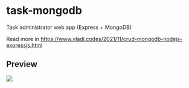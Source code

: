 # task-mongodb

Task administrator web app (Express + MongoDB)

Read more in <a href="https://www.vladi.codes/2021/11/crud-mongodb-nodejs-expressjs.html" target="_blank">https://www.vladi.codes/2021/11/crud-mongodb-nodejs-expressjs.html</a>

## Preview

<img src="https://lh3.googleusercontent.com/-r80BqB3qrnE/YZ3DP8RRFxI/AAAAAAAAAnQ/uwAdTQUZwBMxlLhDUjhyPnmDZa9Wx7nVACLcBGAsYHQ/s16000/image.png">

